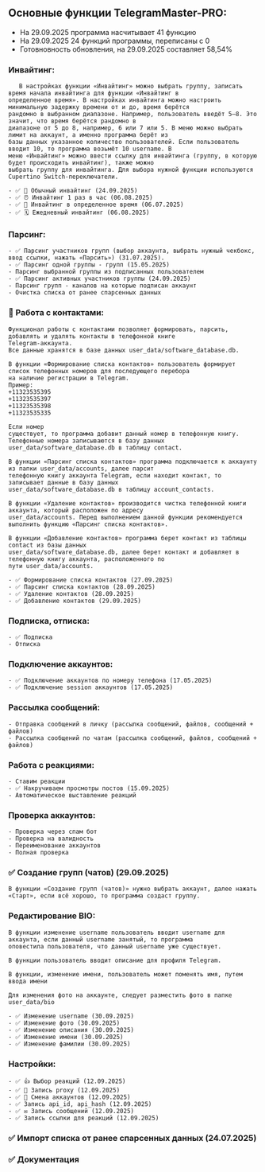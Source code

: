 <h2>Основные функции TelegramMaster-PRO:</h2>

- На 29.09.2025 программа насчитывает 41 функцию
- На 29.09.2025 24 функций программы, переписаны с 0
- Готовновность обновления, на 29.09.2025 составляет 58,54%

### Инвайтинг:

       В настройках функции «Инвайтинг» можно выбрать группу, записать время начала инвайтинга для функции «Инвайтинг в 
    определенное время». В настройках инвайтинга можно настроить минимальную задержку времени от и до, время берётся 
    рандомно в выбранном диапазоне. Например, пользователь введёт 5–8. Это значит, что время берётся рандомно в 
    диапазоне от 5 до 8, например, 6 или 7 или 5. В меню можно выбрать лимит на аккаунт, а именно программа берёт из 
    базы данных указанное количество пользователей. Если пользователь вводит 10, то программа возьмёт 10 username. В 
    меню «Инвайтинг» можно ввести ссылку для инвайтинга (группу, в которую будет происходить инвайтинг), также можно 
    выбрать группу для инвайтинга. Для выбора нужной функции используются Cupertino Switch-переключатели.

    - ✅ 🔄 Обычный инвайтинг (24.09.2025)
    - ✅ ⏰ Инвайтинг 1 раз в час (06.08.2025)
    - ✅ 📅 Инвайтинг в определенное время (06.07.2025)
    - ✅ 🗓️ Ежедневный инвайтинг (06.08.2025)

### Парсинг:

    - ✅ Парсинг участников групп (выбор аккаунта, выбрать нужный чекбокс, ввод ссылки, нажать «Парсить») (31.07.2025).
    - ✅ Парсинг одной группы - групп (15.05.2025)
    - Парсинг выбранной группы из подписанных пользователем
    - ✅ Парсинг активных участников группы (24.09.2025)
    - Парсинг групп - каналов на которые подписан аккаунт
    - Очистка списка от ранее спарсенных данных

### 📒 Работа с контактами:

    Функционал работы с контактами позволяет формировать, парсить, добавлять и удалять контакты в телефонной книге 
    Telegram-аккаунта.
    Все данные хранятся в базе данных user_data/software_database.db.

    В функции «Формирование списка контактов» пользователь формирует список телефонных номеров для последующего перебора
    на наличие регистрации в Telegram. 
    Пример: 
    +11323535395
    +11323535397
    +11323535398
    +11323535335

    Если номер 
    существует, то программа добавит данный номер в телефонную книгу. Телефонные номера записываются в базу данных 
    user_data/software_database.db в таблицу contact.

    В функции «Парсинг списка контактов» программа подключается к аккаунту из папки user_data/accounts, далее парсит 
    телефонную книгу аккаунта Telegram, если находит контакт, то записывает данные в базу данных 
    user_data/software_database.db в таблицу account_contacts.
    
    В функции «Удаление контактов» производится чистка телефонной книги аккаунта, который расположен по адресу 
    user_data/accounts. Перед выполнением данной функции рекомендуется выполнить функцию «Парсинг списка контактов».
    
    В функции «Добавление контактов» программа берет контакт из таблицы contact из базы данных 
    user_data/software_database.db, далее берет контакт и добавляет в телефонную книгу аккаунта, расположенного по 
    пути user_data/accounts.

    - ✅ Формирование списка контактов (27.09.2025)
    - ✅ Парсинг списка контактов (28.09.2025)
    - ✅ Удаление контактов (28.09.2025)
    - ✅ Добавление контактов (29.09.2025)

### Подписка, отписка:

    - ✅ Подписка
    - Отписка

### Подключение аккаунтов:

    - ✅ Подключение аккаунтов по номеру телефона (17.05.2025)
    - ✅ Подключение session аккаунтов (17.05.2025)

### Рассылка сообщений:

    - Отправка сообщений в личку (рассылка сообщений, файлов, сообщений + файлов)
    - Рассылка сообщений по чатам (рассылка сообщений, файлов, сообщений + файлов)

### Работа с реакциями:

    - Ставим реакции
    - ✅ Накручиваем просмотры постов (15.09.2025)
    - Автоматическое выставление реакций

### Проверка аккаунтов:

    - Проверка через спам бот
    - Проверка на валидность
    - Переименование аккаунтов
    - Полная проверка

### ✅ Создание групп (чатов) (29.09.2025)

    В функции «Создание групп (чатов)» нужно выбрать аккаунт, далее нажать «Старт», если всё хорошо, то программа создаст группу.

### Редактирование BIO:

    В функции изменение username пользователь вводит username для аккаунта, если данный username занятый, то программа 
    оповестила пользователя, что данный username уже существует.
    
    В функции пользователь вводит описание для профиля Telegram.

    В функции, изменение имени, пользователь может поменять имя, путем ввода имени 

    Для изменения фото на аккаунте, следует разместить фото в папке user_data/bio

    - ✅ Изменение username (30.09.2025)
    - ✅ Изменение фото (30.09.2025)
    - ✅ Изменение описания (30.09.2025)
    - ✅ Изменение имени (30.09.2025)
    - ✅ Изменение фамилии (30.09.2025)

### Настройки:

    - ✅ 👍 Выбор реакций (12.09.2025)
    - ✅ 🔐 Запись proxy (12.09.2025)
    - ✅ 🔄 Смена аккаунтов (12.09.2025)
    - ✅ Запись api_id, api_hash (12.09.2025)
    - ✅ ✉️ Запись сообщений (12.09.2025)
    - ✅ Запись ссылки для реакций (12.09.2025)

### ✅ Импорт списка от ранее спарсенных данных (24.07.2025)

### ✅ Документация